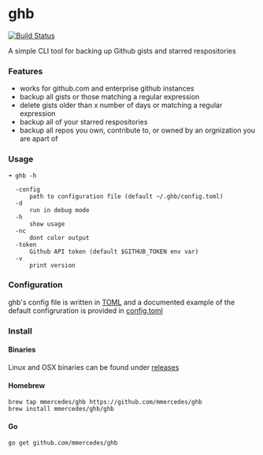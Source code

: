 # ghb

[![Build Status](https://travis-ci.org/mmercedes/ghb.svg?branch=master)](https://travis-ci.org/mmercedes/ghb)

A simple CLI tool for backing up Github gists and starred respositories

### Features
- works for github.com and enterprise github instances
- backup all gists or those matching a regular expression
- delete gists older than x number of days or matching a regular expression
- backup all of your starred respositories
- backup all repos you own, contribute to, or owned by an orgnization you are apart of

### Usage
```
➜ ghb -h

  -config
      path to configuration file (default ~/.ghb/config.toml)
  -d
      run in debug mode
  -h
      show usage
  -nc
      dont color output
  -token
      Github API token (default $GITHUB_TOKEN env var)
  -v
      print version
```

### Configuration

ghb's config file is written in [TOML](https://github.com/toml-lang/toml) and a documented example of the default configruration is provided in [config.toml](https://github.com/mmercedes/ghb/blob/master/config.toml)

### Install

#### Binaries
Linux and OSX binaries can be found under [releases](https://github.com/mmercedes/ghb/releases)

#### Homebrew
```
brew tap mmercedes/ghb https://github.com/mmercedes/ghb
brew install mmercedes/ghb/ghb
```

#### Go
```
go get github.com/mmercedes/ghb
```
